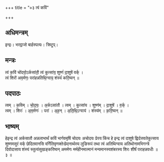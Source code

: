 +++
title = "०३ त्वं कविं"

+++
## अधिमन्त्रम्
इन्द्रः। भरद्वाजो बार्हस्पत्यः। त्रिष्टुप्।

## मन्त्रः
त्वं क॒विं चो॑दयो॒ऽर्कसा॑तौ॒ त्वं कुत्सा॑य॒ शुष्णं॑ दा॒शुषे॑ वर्क् ।  
त्वं शिरो॑ अम॒र्मणः॒ परा॑हन्नतिथि॒ग्वाय॒ शंस्यं॑ करि॒ष्यन् ॥

## पदपाठः
त्वम् । क॒विम् । चो॒द॒यः॒ । अ॒र्कऽसा॑तौ । त्वम् । कुत्सा॑य । शुष्ण॑म् । दा॒शुषे॑ । व॒र्क् ।  
त्वम् । शिरः॑ । अ॒म॒र्मणः॑ । परा॑ । अ॒ह॒न् । अ॒ति॒थि॒ऽग्वाय॑ । शंस्य॑म् । क॒रि॒ष्यन् ॥

## भाष्यम्
हेइन्द्र त्वं अर्कसातौ अन्नलाभार्थं कविं भार्गवमृषिं चोदयः अचोदयः प्रेरय किंच हे इन्द्र त्वं दाशुषे ह्विर्दत्तवतेकुत्साय शुष्णमसुरं वर्क् छेदितवानसि वर्गितिवृणक्तेःछेदनार्थस्य लुङिरूपं तथा त्वं अतिथिग्वाय अतिथोनामभिगन्त्रे दिवोदासाय शंस्यं स्तुत्यंसुखङ्करिष्यन् अमर्मणः मर्महीनमात्मानं मन्यमानस्यशंबरस्य शिरः शीर्षं पराहन्नवधीः ॥ ३ ॥